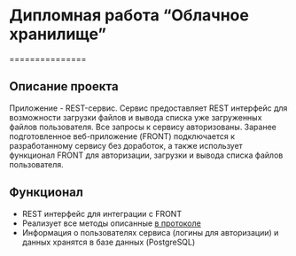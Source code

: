 # Дипломная работа “Облачное хранилище”
===============

## Описание проекта
Приложение - REST-сервис. Сервис предоставляет REST интерфейс для возможности загрузки файлов и 
вывода списка уже загруженных файлов пользователя. Все запросы к сервису авторизованы. 
Заранее подготовленное веб-приложение (FRONT) подключается к разработанному сервису без доработок, 
а также использует функционал FRONT для авторизации, загрузки и вывода списка файлов пользователя.

## Функционал
* REST интерфейс для интеграции с FRONT
* Реализует все методы описанные 
  [в протоколе](https://github.com/netology-code/jd-homeworks/blob/master/diploma/CloudServiceSpecification.yaml)
* Информация о пользователях сервиса (логины для авторизации) и данных хранятся в базе данных (PostgreSQL)
  





